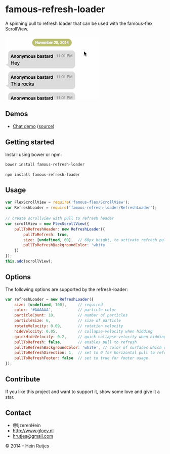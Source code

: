 famous-refresh-loader
==========

A spinning pull to refresh loader that can be used with the famous-flex ScrollView.

![Screenshot](screenshot.gif)

## Demos

- [Chat demo](https://rawgit.com/IjzerenHein/famous-flex-chat/master/dist/index.html) ([source](https://github.com/IjzerenHein/famous-flex-chat))


## Getting started

Install using bower or npm:

	bower install famous-refresh-loader

	npm install famous-refresh-loader


## Usage

```javascript
var FlexScrollView = require('famous-flex/ScrollView');
var RefreshLoader = require('famous-refresh-loader/RefreshLoader');

// create scrollview with pull to refresh header
var scrollView = new FlexScrollView({
	pullToRefreshHeader: new RefreshLoader({
		pullToRefresh: true,
		size: [undefined, 60],	// 60px height, to activate refresh pull down at least 120px
		pullToRefreshBackgroundColor: 'white'
	})
});
this.add(scrollView);
```


## Options

The following options are supported by the refresh-loader:

```javascript
var refreshLoader = new RefreshLoader({
	size: [undefined, 100],		// required
	color: '#AAAAAA',			// particle color
    particleCount: 10,			// number of particles
    particleSize: 6,			// size of particle
    rotateVelocity: 0.09,		// rotation velocity
    hideVelocity: 0.05,			// collapse-velocity when hidding
    quickHideVelocity: 0.2,		// quick collapse-velocity when hidding
    pullToRefresh: false,		// enables pull to refresh
    pullToRefreshBackgroundColor: 'white', // color of surfaces which obscures the loader when pulling
    pullToRefreshDirection: 1,	// set to 0 for horizontal pull to refresh
    pullToRefreshFooter: false  // set to true for footer usage
});
```


## Contribute

If you like this project and want to support it, show some love
and give it a star.


## Contact
- 	@IjzerenHein
- 	http://www.gloey.nl
- 	hrutjes@gmail.com

© 2014 - Hein Rutjes
